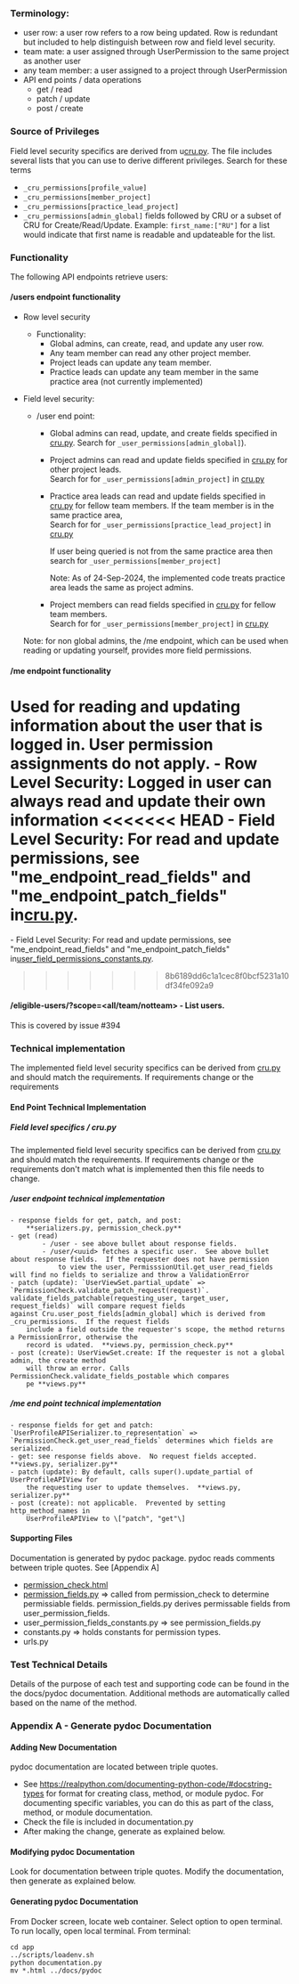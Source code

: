 ### Terminology:

- user row: a user row refers to a row being updated.  Row is redundant but included to
    help distinguish between row and field level security.
- team mate: a user assigned through UserPermission to the same project as another user
- any team member: a user assigned to a project through UserPermission
- API end points / data operations
    - get / read
    - patch / update
    - post / create

### Source of Privileges

Field level security specifics are derived from u[cru.py](../../app/core/cru_permissions.py).  The file includes several lists that
you can use to derive different privileges.  Search for these terms

- `_cru_permissions[profile_value]`
- `_cru_permissions[member_project]`
- `_cru_permissions[practice_lead_project]`
- `_cru_permissions[admin_global]`
    fields followed by CRU or a subset of CRU for Create/Read/Update.  Example:
    `first_name:["RU"]` for a list would indicate that first name is readable and updateable
    for the list.

### Functionality

The following API endpoints retrieve users:

#### /users endpoint functionality

- Row level security

    - Functionality:
        - Global admins, can create, read, and update any user row.
        - Any team member can read any other project member.
        - Project leads can update any team member.
        - Practice leads can update any team member in the same practice area (not currently implemented)

- Field level security:

    - /user end point:
        - Global admins can read, update, and create fields specified in
            [cru.py](../../app/core/cru.py).  Search for
            `_user_permissions[admin_global]`).

        - Project admins can read and update fields specified in
            [cru.py](../../app/core/cru.py) for other project leads.\
            Search for for `_user_permissions[admin_project]` in [cru.py](../../app/core/cru.py)

        - Practice area leads can read and update fields specified in
            [cru.py](../../app/core/cru.py) for fellow team members.  If
            the team member is in the same practice area,\
            Search for for `_user_permissions[practice_lead_project]` in [cru.py](../../app/core/cru.py)

            If user being queried is not from the same practice area then search for `_user_permissions[member_project]`

            Note: As of 24-Sep-2024, the implemented code treats practice area leads the same as project
            admins.

        - Project members can read fields specified in
            [cru.py](../../app/core/cru.py) for fellow team members.\
            Search for for `_user_permissions[member_project]` in [cru.py](../../app/core/cru.py)

    Note: for non global admins, the /me endpoint, which can be used when reading or
    updating yourself, provides more field permissions.

#### /me endpoint functionality

# Used for reading and updating information about the user that is logged in.  User permission assignments do not apply. - Row Level Security: Logged in user can always read and update their own information \<\<\<\<\<\<\< HEAD - Field Level Security: For read and update permissions, see "me_endpoint_read_fields" and "me_endpoint_patch_fields" in[cru.py](../../app/core/cru.py).

\- Field Level Security: For read and update permissions, see "me_endpoint_read_fields" and "me_endpoint_patch_fields" in[user_field_permissions_constants.py](../../app/core/user_field_permissions_constants.py).

> > > > > > > 8b6189dd6c1a1cec8f0bcf5231a10df34fe092a9

#### /eligible-users/<project id>?scope=\<all/team/notteam> - List users.

This is covered by issue #394

### Technical implementation

The implemented field level security specifics can be derived from [cru.py](../../app/core/cru.py) and should match the requirements.  If requirements change or the requirements

#### End Point Technical Implementation

##### Field level specifics / cru.py

The implemented field level security specifics can be derived from [cru.py](../../app/core/cru.py) and should match the requirements.  If requirements change or the requirements
don't match what is implemented then this file needs to change.

##### /user endpoint technical implementation

```
- response fields for get, patch, and post:
    **serializers.py, permission_check.py**
- get (read)
        - /user - see above bullet about response fields.
        - /user/<uuid> fetches a specific user.  See above bullet about response fields.  If the requester does not have permission
            to view the user, PermisssionUtil.get_user_read_fields will find no fields to serialize and throw a ValidationError
- patch (update): `UserViewSet.partial_update` => `PermissionCheck.validate_patch_request(request)`.  
validate_fields_patchable(requesting_user, target_user, request_fields)` will compare request fields
against Cru.user_post_fields[admin_global] which is derived from _cru_permissions.  If the request fields
    include a field outside the requester's scope, the method returns a PermissionError, otherwise the
    record is udated.  **views.py, permission_check.py**
- post (create): UserViewSet.create: If the requester is not a global admin, the create method
    will throw an error. Calls PermissionCheck.validate_fields_postable which compares
    pe **views.py**
```

##### /me end point technical implementation

```
- response fields for get and patch: `UserProfileAPISerializer.to_representation` => `PermissionCheck.get_user_read_fields` determines which fields are serialized.
- get: see response fields above.  No request fields accepted.  **views.py, serializer.py**
- patch (update): By default, calls super().update_partial of UserProfileAPIView for
    the requesting user to update themselves.  **views.py, serializer.py**
- post (create): not applicable.  Prevented by setting http_method_names in
    UserProfileAPIView to \["patch", "get"\]
```

#### Supporting Files

Documentation is generated by pydoc package.  pydoc reads comments between triple quotes. See \[Appendix A\]

- [permission_check.html](./docs/pydoc/permission_check.html)
- [permission_fields.py](./docs/pydoc/http_method_field_permissions.html) => called from permission_check to
    determine permissiable fields.  permission_fields.py derives permissable fields from
    user_permission_fields.
- user_permission_fields_constants.py => see permission_fields.py
- constants.py => holds constants for permission types.
- urls.py

### Test Technical Details

Details of the purpose of each test and supporting code can be found in the the docs/pydoc documentation.  Additional methods are automatically called based on the name
of the method.

### Appendix A - Generate pydoc Documentation

#### Adding New Documentation

pydoc documentation are located between triple quotes.

- See https://realpython.com/documenting-python-code/#docstring-types for format for creating class, method,
    or module pydoc.  For documenting specific variables, you can do this as part of the class, method,
    or module documentation.
- Check the file is included in documentation.py
- After making the change, generate as explained below.

#### Modifying pydoc Documentation

Look for documentation between triple quotes.  Modify the documentation, then generate as explained
below.

#### Generating pydoc Documentation

From Docker screen, locate web container.  Select option to open terminal.  To run locally, open local
terminal.  From terminal:

```
cd app
../scripts/loadenv.sh
python documentation.py
mv *.html ../docs/pydoc
```
